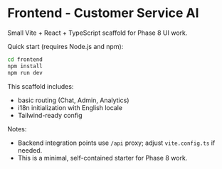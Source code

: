 # Frontend - Customer Service AI

Small Vite + React + TypeScript scaffold for Phase 8 UI work.

Quick start (requires Node.js and npm):

```bash
cd frontend
npm install
npm run dev
```

This scaffold includes:
- basic routing (Chat, Admin, Analytics)
- i18n initialization with English locale
- Tailwind-ready config

Notes:
- Backend integration points use `/api` proxy; adjust `vite.config.ts` if needed.
- This is a minimal, self-contained starter for Phase 8 work.

